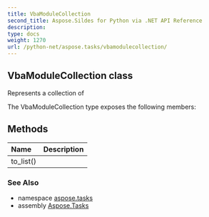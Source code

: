 ```yaml
---
title: VbaModuleCollection
second_title: Aspose.Sildes for Python via .NET API Reference
description: 
type: docs
weight: 1270
url: /python-net/aspose.tasks/vbamodulecollection/
---
```


## VbaModuleCollection class

Represents a collection of

The VbaModuleCollection type exposes the following members:
## Methods
| Name | Description |
| :- | :- |
|to_list()|  |

### See Also

* namespace [aspose.tasks](/tasks/python-net/aspose.tasks/)
* assembly [Aspose.Tasks](/tasks/python-net/)

